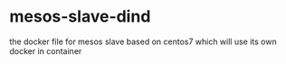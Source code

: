 # mesos-slave-dind
the docker file for mesos slave based on centos7 which will use its own docker in container
